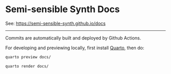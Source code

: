 # Semi-sensible Synth Docs

See: https://semi-sensible-synth.github.io/docs

----

Commits are automatically built and deployed by Github Actions.

For developing and previewing locally, first install [Quarto](https://quarto.org/), then do:

```bash
quarto preview docs/

quarto render docs/
```